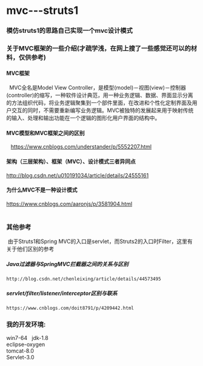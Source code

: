# mvc---struts1
### 模仿struts1的思路自己实现一个mvc设计模式

### 关于MVC框架的一些介绍(才疏学浅，在网上搜了一些感觉还可以的材料，仅供参考)
  #### MVC框架
     MVC全名是Model View Controller，是模型(model)－视图(view)－控制器(controller)的缩写，一种软件设计典范，用一种业务逻辑、数据、界面显示分离的方法组织代码，将业务逻辑聚集到一个部件里面，在改进和个性化定制界面及用户交互的同时，不需要重新编写业务逻辑。MVC被独特的发展起来用于映射传统的输入、处理和输出功能在一个逻辑的图形化用户界面的结构中。
  #### MVC模型和MVC框架之间的区别
    https://www.cnblogs.com/understander/p/5552207.html  
  #### 架构（三层架构）、框架（MVC）、设计模式三者异同点
  http://blog.csdn.net/u010191034/article/details/24555161  
  #### 为什么MVC不是一种设计模式  
  https://www.cnblogs.com/aaronjs/p/3581904.html  
    
### 其他参考  
  由于Struts1和Spring MVC的入口是servlet，而Struts2的入口时Filter，这里有关于他们区别的参考  
  ##### Java过滤器与SpringMVC拦截器之间的关系与区别  
    http://blog.csdn.net/chenleixing/article/details/44573495  
  ##### servlet/filter/listener/interceptor区别与联系  
    https://www.cnblogs.com/doit8791/p/4209442.html
### 我的开发环境:    
  win7-64  
  jdk-1.8  
  eclipse-oxygen  
  tomcat-8.0  
  Servlet-3.0
  
